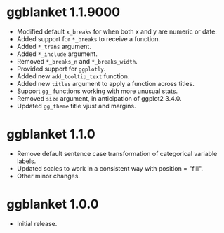# ggblanket 1.1.9000

* Modified default `x_breaks` for when both x and y are numeric or date.
* Added support for `*_breaks` to receive a function.
* Added `*_trans` argument.
* Added `*_include` argument.
* Removed `*_breaks_n` and `*_breaks_width`.
* Provided support for `ggplotly`.
* Added new `add_tooltip_text` function.
* Added new `titles` argument to apply a function across titles.
* Support `gg_` functions working with more unusual stats.
* Removed `size` argument, in anticipation of ggplot2 3.4.0.
* Updated `gg_theme` title vjust and margins.

# ggblanket 1.1.0

* Remove default sentence case transformation of categorical variable labels.
* Updated scales to work in a consistent way with position = "fill".
* Other minor changes.

# ggblanket 1.0.0

* Initial release.
